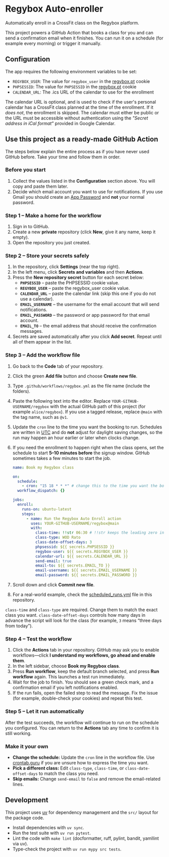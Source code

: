 # Regybox Auto-enroller

Automatically enroll in a CrossFit class on the Regybox platform.

This project powers a GitHub Action that books a class for you and can send a confirmation email when it finishes. You can run it on a schedule (for example every morning) or trigger it manually.

## Configuration

The app requires the following environment variables to be set:

- `REGYBOX_USER`: The value for `regybox_user` in the [regybox.pt](https://www.regybox.pt/app/app_nova/index.php) cookie
- `PHPSESSID`: The value for `PHPSESSID` in the [regybox.pt](https://www.regybox.pt/app/app_nova/index.php) cookie
- `CALENDAR_URL`: The .ics URL of the calendar to use for the enrollment

The calendar URL is optional, and is used to check if the user's personal calendar has a CrossFit class planned at the time of the enrollment. If it _does not_, the enrollment is skipped. The calendar must either be public or the URL must be accessible without authentication using the _"Secret address in iCal format"_ provided in Google Calendar.

## Use this project as a ready-made GitHub Action

The steps below explain the entire process as if you have never used GitHub before. Take your time and follow them in order.

### Before you start

1. Collect the values listed in the **Configuration** section above. You will copy and paste them later.
   <!-- TODO: Screenshot: Browser dev tools showing how to copy the PHPSESSID and regybox_user cookies. -->
2. Decide which email account you want to use for notifications. If you use Gmail you should create an [App Password](https://support.google.com/accounts/answer/185833) and **not** your normal password.

### Step 1 – Make a home for the workflow

1. Sign in to GitHub.
2. Create a new **private** repository (click **New**, give it any name, keep it empty).
3. Open the repository you just created.

### Step 2 – Store your secrets safely

1. In the repository, click **Settings** (near the top right).
2. In the left menu, click **Secrets and variables** and then **Actions**.
3. Press the **New repository secret** button for each secret below:
   - **`PHPSESSID`** – paste the PHPSESSID cookie value.
   - **`REGYBOX_USER`** – paste the regybox_user cookie value.
   - **`CALENDAR_URL`** – paste the calendar link (skip this one if you do not use a calendar).
   - **`EMAIL_USERNAME`** – the username for the email account that will send notifications.
   - **`EMAIL_PASSWORD`** – the password or app password for that email account.
   - **`EMAIL_TO`** – the email address that should receive the confirmation messages.
4. Secrets are saved automatically after you click **Add secret**. Repeat until all of them appear in the list.

### Step 3 – Add the workflow file

1. Go back to the **Code** tab of your repository.
2. Click the green **Add file** button and choose **Create new file**.
3. Type `.github/workflows/regybox.yml` as the file name (include the folders).
4. Paste the following text into the editor. Replace `YOUR-GITHUB-USERNAME/regybox` with the actual GitHub path of this project (for example `alice/regybox`). If you use a tagged release, replace `@main` with the tag name, such as `@v1`.
5. Update the `cron` line to the time you want the booking to run. Schedules are written in [UTC](https://en.wikipedia.org/wiki/Coordinated_Universal_Time) and do **not** adjust for daylight saving changes, so the run may happen an hour earlier or later when clocks change.
6. If you need the enrollment to happen right when the class opens, set the schedule to start **5–10 minutes before** the signup window. GitHub sometimes takes a few minutes to start the job.

   ```yaml
   name: Book my Regybox class

   on:
     schedule:
       - cron: "15 18 * * *" # change this to the time you want the booking to run
     workflow_dispatch: {}

   jobs:
     enroll:
       runs-on: ubuntu-latest
       steps:
         - name: Run the Regybox Auto Enroll action
           uses: YOUR-GITHUB-USERNAME/regybox@main
           with:
             class-time: !!str 06:30 # !!str keeps the leading zero in the time
             class-type: WOD Rato
             class-date-offset-days: 3
             phpsessid: ${{ secrets.PHPSESSID }}
             regybox-user: ${{ secrets.REGYBOX_USER }}
             calendar-url: ${{ secrets.CALENDAR_URL }}
             send-email: true
             email-to: ${{ secrets.EMAIL_TO }}
             email-username: ${{ secrets.EMAIL_USERNAME }}
             email-password: ${{ secrets.EMAIL_PASSWORD }}
   ```

7. Scroll down and click **Commit new file**.
8. For a real-world example, check the [scheduled_runs.yml](.github/workflows/scheduled_runs.yml) file in this repository.
   <!-- TODO: Screenshot: Example of the completed workflow file in the GitHub editor. -->

`class-time` and `class-type` are required. Change them to match the exact class you want. `class-date-offset-days` controls how many days in advance the script will look for the class (for example, `3` means “three days from today”).

### Step 4 – Test the workflow

1. Click the **Actions** tab in your repository. GitHub may ask you to enable workflows—click **I understand my workflows, go ahead and enable them**.
2. In the left sidebar, choose **Book my Regybox class**.
3. Press **Run workflow**, keep the default branch selected, and press **Run workflow** again. This launches a test run immediately.
4. Wait for the job to finish. You should see a green check mark, and a confirmation email if you left notifications enabled.
5. If the run fails, open the failed step to read the message. Fix the issue (for example, double-check your cookies) and repeat this test.

### Step 5 – Let it run automatically

After the test succeeds, the workflow will continue to run on the schedule you configured. You can return to the **Actions** tab any time to confirm it is still working.

### Make it your own

- **Change the schedule:** Update the `cron` line in the workflow file. Use [crontab.guru](https://crontab.guru/) if you are unsure how to express the time you want.
- **Pick a different class:** Edit `class-type`, `class-time`, or `class-date-offset-days` to match the class you need.
- **Skip emails:** Change `send-email` to `false` and remove the email-related lines.

## Development

This project uses [uv](https://docs.astral.sh/uv/) for dependency management and the `src/` layout for the package code.

- Install dependencies with `uv sync`.
- Run the test suite with `uv run pytest`.
- Lint the code with `make lint` (docformatter, ruff, pylint, bandit, yamllint via uv).
- Type-check the project with `uv run mypy src tests`.

